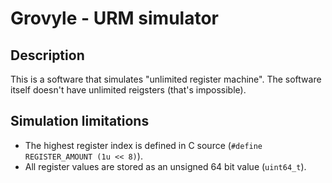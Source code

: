 # Grovyle - URM simulator

## Description

This is a software that simulates "unlimited register machine".
The software itself doesn't have unlimited reigsters (that's impossible).

## Simulation limitations

* The highest register index is defined in C source (`#define REGISTER_AMOUNT (1u << 8)`).
* All register values are stored as an unsigned 64 bit value (`uint64_t`).
